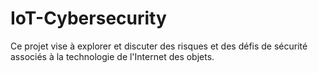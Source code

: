 # IoT-Cybersecurity
Ce projet vise à explorer et discuter des risques et des défis de sécurité associés à la technologie de l'Internet des objets. 
